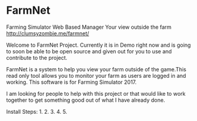 # FarmNet
Farming Simulator Web Based Manager
Your view outside the farm
http://clumsyzombie.me/farmnet/

Welcome to FarmNet Project. Currently it is in Demo right now and is going to soon be able to be open source and given out 
for you to use and contribute to the project.

FarmNet is a system to help you view your farm outside of the game.This read only tool allows you to monitor your farm 
as users are logged in and working. This software is for Farming Simulator 2017.

I am looking for people to help with this project or that would like to work together to get something good out of what I 
have already done. 

Install Steps:
1. 
2. 
3.
4.
5.
